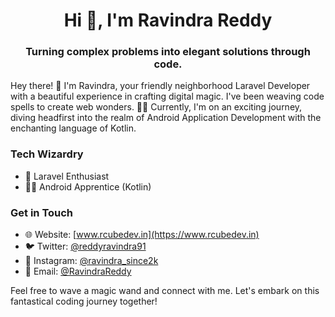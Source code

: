 <h1 align="center">Hi 👋, I'm Ravindra Reddy</h1>
<h3 align="center">Turning complex problems into elegant solutions through code.</h3>

Hey there! 👋 I'm Ravindra, your friendly neighborhood Laravel Developer with a beautiful experience in crafting digital magic. I've been weaving code spells to create web wonders. 🧙‍♂️ Currently, I'm on an exciting journey, diving headfirst into the realm of Android Application Development with the enchanting language of Kotlin.

### Tech Wizardry

* 🔮 Laravel Enthusiast
* 🧙‍♂️ Android Apprentice (Kotlin)

### Get in Touch

- 🌐 Website: [www.rcubedev.in](https://www.rcubedev.in)
- 🐦 Twitter: [@reddyravindra91](https://twitter.com/reddyravindra91)
- 📸 Instagram: [@ravindra_since2k](https://www.instagram.com/ravindra_since2k/)
- 📨 Email: [@RavindraReddy](mailto:reddyravindra947+github@gmail.com)

Feel free to wave a magic wand and connect with me. Let's embark on this fantastical coding journey together!
